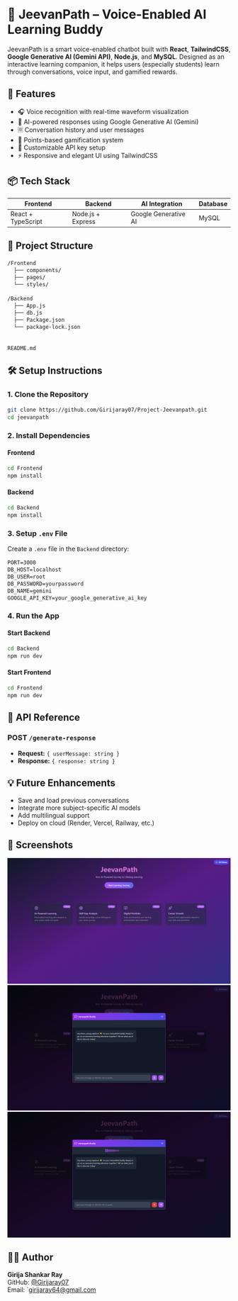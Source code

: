 # 🧠 JeevanPath – Voice-Enabled AI Learning Buddy

JeevanPath is a smart voice-enabled chatbot built with **React**, **TailwindCSS**, **Google Generative AI (Gemini API)**, **Node.js**, and **MySQL**. Designed as an interactive learning companion, it helps users (especially students) learn through conversations, voice input, and gamified rewards.

## 🚀 Features

- 🎧 Voice recognition with real-time waveform visualization  
- 🤖 AI-powered responses using Google Generative AI (Gemini)  
- 🗏️ Conversation history and user messages  
- 🎯 Points-based gamification system  
- 🔐 Customizable API key setup  
- ⚡ Responsive and elegant UI using TailwindCSS  

## 📦 Tech Stack

| Frontend           | Backend          | AI Integration          | Database |
|--------------------|------------------|-------------------------|----------|
| React + TypeScript | Node.js + Express| Google Generative AI    | MySQL    |

## 📁 Project Structure

```
/Frontend
  ├── components/
  ├── pages/
  └── styles/

/Backend
  ├── App.js
  ├── db.js
  ├── Package.json
  └── package-lock.json


README.md
```

## 🛠️ Setup Instructions

### 1. Clone the Repository
```bash
git clone https://github.com/Girijaray07/Project-Jeevanpath.git
cd jeevanpath
```

### 2. Install Dependencies

#### Frontend
```bash
cd Frontend
npm install
```

#### Backend
```bash
cd Backend
npm install
```

### 3. Setup `.env` File

Create a `.env` file in the `Backend` directory:

```env
PORT=3000
DB_HOST=localhost
DB_USER=root
DB_PASSWORD=yourpassword
DB_NAME=gemini
GOOGLE_API_KEY=your_google_generative_ai_key
```

### 4. Run the App

#### Start Backend
```bash
cd Backend
npm run dev
```

#### Start Frontend
```bash
cd Frontend
npm run dev
```

## 🔐 API Reference

### POST `/generate-response`
- **Request:** `{ userMessage: string }`
- **Response:** `{ response: string }`

## 💡 Future Enhancements

- Save and load previous conversations  
- Integrate more subject-specific AI models  
- Add multilingual support  
- Deploy on cloud (Render, Vercel, Railway, etc.)  

## 📸 Screenshots
![banner](./Images/homePage.png) 
![banner](./Images/chatBot(without%20Voice).png) 
![banner](./Images/chatBot(with%20Voice).png) 

## 🧑‍💻 Author

**Girija Shankar Ray**  
GitHub: [@Girijaray07](https://github.com/Girijaray07)  
Email: `girijaray64@gmail.com